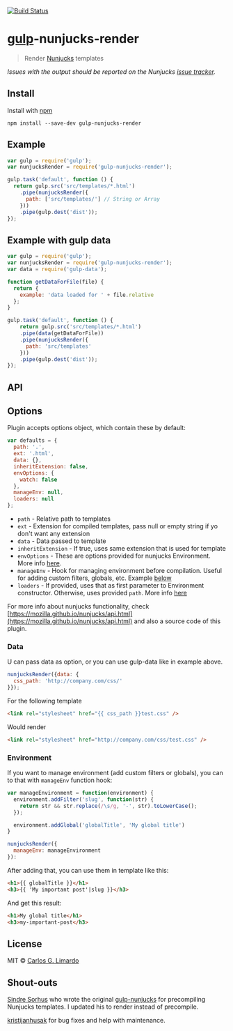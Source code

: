 [![Build Status](https://travis-ci.org/carlosl/gulp-nunjucks-render.svg?branch=master)](https://travis-ci.org/carlosl/gulp-nunjucks-render)

# [gulp](https://github.com/wearefractal/gulp)-nunjucks-render

> Render [Nunjucks](http://jlongster.github.io/nunjucks/) templates

*Issues with the output should be reported on the Nunjucks [issue tracker](https://github.com/jlongster/nunjucks/issues).*


## Install

Install with [npm](https://www.npmjs.com/package/gulp-nunjucks-render)

```
npm install --save-dev gulp-nunjucks-render
```


## Example

```js
var gulp = require('gulp');
var nunjucksRender = require('gulp-nunjucks-render');

gulp.task('default', function () {
  return gulp.src('src/templates/*.html')
    .pipe(nunjucksRender({
      path: ['src/templates/'] // String or Array
    }))
    .pipe(gulp.dest('dist'));
});
```

## Example with gulp data

```js
var gulp = require('gulp');
var nunjucksRender = require('gulp-nunjucks-render');
var data = require('gulp-data');

function getDataForFile(file) {
  return {
    example: 'data loaded for ' + file.relative
  };
}

gulp.task('default', function () {
	return gulp.src('src/templates/*.html')
    .pipe(data(getDataForFile))
    .pipe(nunjucksRender({
      path: 'src/templates'
    }))
    .pipe(gulp.dest('dist'));
});
```


## API

## Options
Plugin accepts options object, which contain these by default:

```js
var defaults = {
  path: '.',
  ext: '.html',
  data: {},
  inheritExtension: false,
  envOptions: {
    watch: false
  },
  manageEnv: null,
  loaders: null
};
```

* `path` - Relative path to templates
* `ext` - Extension for compiled templates, pass null or empty string if yo don't want any extension
* `data` - Data passed to template
* `inheritExtension` - If true, uses same extension that is used for template
* `envOptions` - These are options provided for nunjucks Environment. More info [here](https://mozilla.github.io/nunjucks/api.html#configure).
* `manageEnv` - Hook for managing environment before compilation. Useful for adding custom filters, globals, etc. Example [below](#environment)
* `loaders` - If provided, uses that as first parameter to Environment constructor. Otherwise, uses provided `path`. More info [here](https://mozilla.github.io/nunjucks/api.html#environment)

For more info about nunjucks functionality, check [https://mozilla.github.io/nunjucks/api.html](https://mozilla.github.io/nunjucks/api.html) and also a source code of this plugin.


### Data
U can pass data as option, or you can use gulp-data like in example above.

```js
nunjucksRender({data: {
  css_path: 'http://company.com/css/'
}});
```

For the following template
```html
<link rel="stylesheet" href="{{ css_path }}test.css" />
```

Would render
```html
<link rel="stylesheet" href="http://company.com/css/test.css" />
```

### Environment

If you want to manage environment (add custom filters or globals), you can to that with `manageEnv` function hook:

```javascript
var manageEnvironment = function(environment) {
  environment.addFilter('slug', function(str) {
    return str && str.replace(/\s/g, '-', str).toLowerCase();
  });

  environment.addGlobal('globalTitle', 'My global title')
}

nunjucksRender({
  manageEnv: manageEnvironment
}):
```

After adding that, you can use them in template like this:

```html
<h1>{{ globalTitle }}</h1>
<h3>{{ 'My important post'|slug }}</h3>
```

And get this result:

```html
<h1>My global title</h1>
<h3>my-important-post</h3>
```

## License

MIT © [Carlos G. Limardo](http://limardo.org)

## Shout-outs

[Sindre Sorhus](http://sindresorhus.com/) who wrote the original [gulp-nunjucks](https://www.npmjs.org/package/gulp-nunjucks) for precompiling Nunjucks templates. I updated his to render instead of precompile.

[kristijanhusak](http://github.com/kristijanhusak) for bug fixes and help with maintenance.
